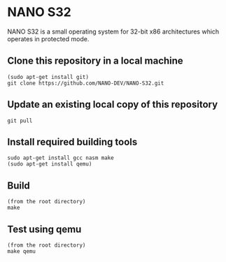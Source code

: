 # NANO S32

NANO S32 is a small operating system for 32-bit x86 architectures which operates in protected mode.

## Clone this repository in a local machine
```
(sudo apt-get install git)
git clone https://github.com/NANO-DEV/NANO-S32.git
```
## Update an existing local copy of this repository
```
git pull
```
## Install required building tools
```
sudo apt-get install gcc nasm make
(sudo apt-get install qemu)
```
## Build
```
(from the root directory)
make
```
## Test using qemu
```
(from the root directory)
make qemu
```
